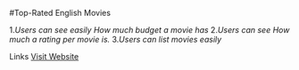 #Top-Rated English Movies

1._Users can see easily How much budget a movie has_
2._Users can see How much a rating per movie is._
3._Users can list movies easily_

Links
[Visit Website](https://topmoviesinfo.netlify.app)

